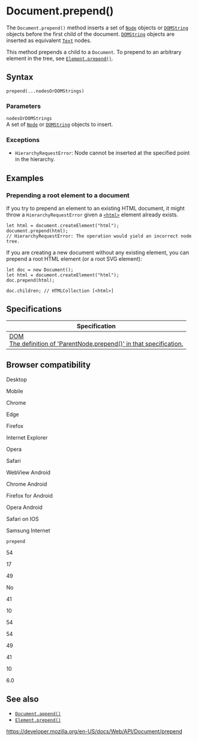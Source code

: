 # Document.prepend()

The `Document.prepend()` method inserts a set of [`Node`](../node) objects or [`DOMString`](../domstring) objects before the first child of the document. [`DOMString`](../domstring) objects are inserted as equivalent [`Text`](../text) nodes.

This method prepends a child to a `Document`. To prepend to an arbitrary element in the tree, see [`Element.prepend()`](../element/prepend).

## Syntax

    prepend(...nodesOrDOMStrings)

### Parameters

`nodesOrDOMStrings`  
A set of [`Node`](../node) or [`DOMString`](../domstring) objects to insert.

### Exceptions

- <span class="page-not-created">`HierarchyRequestError`</span>: Node cannot be inserted at the specified point in the hierarchy.

## Examples

### Prepending a root element to a document

If you try to prepend an element to an existing HTML document, it might throw a <span class="page-not-created">`HierarchyRequestError`</span> given a [`<html>`](https://developer.mozilla.org/en-US/docs/Web/HTML/Element/html) element already exists.

    let html = document.createElement("html");
    document.prepend(html);
    // HierarchyRequestError: The operation would yield an incorrect node tree.

If you are creating a new document without any existing element, you can prepend a root HTML element (or a root SVG element):

    let doc = new Document();
    let html = document.createElement("html");
    doc.prepend(html);

    doc.children; // HTMLCollection [<html>]

## Specifications

<table><thead><tr class="header"><th>Specification</th></tr></thead><tbody><tr class="odd"><td><a href="https://dom.spec.whatwg.org/#dom-parentnode-prepend">DOM<br />
<span class="small">The definition of 'ParentNode.prepend()' in that specification.</span></a></td></tr></tbody></table>

## Browser compatibility

Desktop

Mobile

Chrome

Edge

Firefox

Internet Explorer

Opera

Safari

WebView Android

Chrome Android

Firefox for Android

Opera Android

Safari on IOS

Samsung Internet

`prepend`

54

17

49

No

41

10

54

54

49

41

10

6.0

## See also

- [`Document.append()`](append)
- [`Element.prepend()`](../element/prepend)

<a href="https://developer.mozilla.org/en-US/docs/Web/API/Document/prepend" class="_attribution-link">https://developer.mozilla.org/en-US/docs/Web/API/Document/prepend</a>
